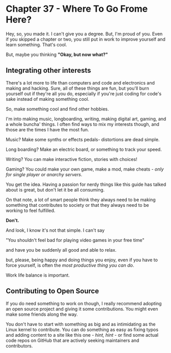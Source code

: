 # Chapter 37 - Where To Go Frome Here?

Hey, so, you made it. I can't give you a degree. But, I'm proud of you. Even if you skipped a chapter or two, you still put in work to improve yourself and learn something. That's cool.

But, maybe you thinking **"Okay, but now what?"**

## Integrating other interests

There's a lot more to life than computers and code and electronics and making and hacking. Sure, all of these things are fun, but you'll burn yourself out if they're all you do, especially if you're just coding for code's sake instead of making something cool.

So, make something cool and find other hobbies.

I'm into making music, longboarding, writing, making digital art, gaming, and a whole buncha' things. I often find ways to mix my interests though, and those are the times I have the most fun.

Music? Make some synths or effects pedals- distortions are dead simple.

Long boarding? Make an electric board, or something to track your speed.

Writing? You can make interactive fiction, stories with choices!

Gaming? You could make your own game, make a mod, make cheats - *only for single player or anarchy servers*.

You get the idea. Having a passion for nerdy things like this guide has talked about is great, but don't let it be all consuming.

On that note, a lot of smart people think they always need to be making something that contributes to society or that they always need to be working to feel fulfilled.

**Don't.**

And look, I know it's not that simple. I can't say

"You shouldn't feel bad for playing video games in your free time"

and have you be suddenly all good and able to relax.

but, please, being happy and doing things you enjoy, even if you have to force yourself, is often the *most productive thing you can do*.

Work life balance is important.

## Contributing to Open Source

If you do need something to work on though, I really recommend adopting an open source project and giving it some contributions. You might even make some friends along the way.

You don't have to start with something as big and as intimidating as the Linux kernel to contribute. You can do something as easy as fixing typos and adding content to a site like this one - *hint, hint* - or find some actual code repos on GitHub that are actively seeking maintainers and contributors.

 